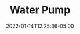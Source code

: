 ---
title: "Water Pump"
date: 2022-01-14T12:25:36-05:00
description: ""
categories: []
displayInMenu: false
displayInList: true
draft: true
dropCap: false
resources:
- name: featuredImage
  src: ""
---